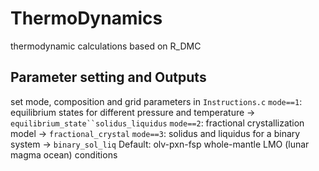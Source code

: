 # ThermoDynamics
thermodynamic calculations based on R_DMC

## Parameter setting and Outputs
set mode, composition and grid parameters in `Instructions.c` 
`mode==1`: equilibrium states for different pressure and temperature -> `equilibrium_state``solidus_liquidus` 
`mode==2`: fractional crystallization model -> `fractional_crystal` 
`mode==3`: solidus and liquidus for a binary system -> `binary_sol_liq` 
Default: olv-pxn-fsp whole-mantle LMO (lunar magma ocean) conditions

